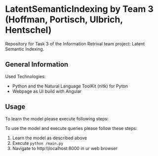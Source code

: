 # LatentSemanticIndexing by Team 3 (Hoffman, Portisch, Ulbrich, Hentschel) 
Repository for Task 3 of the Information Retrival team project: Latent Semantic Indexing.

## General Information

Used Technologies:
- Python and the Natural Language ToolKit (nltk) for Pyton
- Webpage as UI build with Angular

## Usage

To learn the model please execute following steps:

To use the model and execute queries please follow these steps:
1. Learn the model as described above
2. Execute ``python /main.py``
3. Navigate to http:\\\\localhost:8000 in ur web browser
